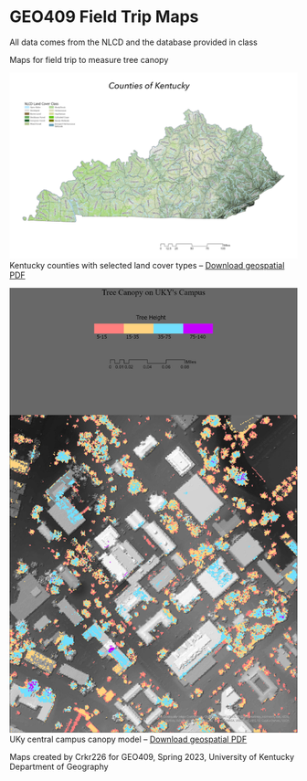 # GEO409 Field Trip Maps
All data comes from the NLCD and the database provided in class

Maps for field trip to measure tree canopy

![Kentucky Counties](CountiesofKentucky.jpg)   
Kentucky counties with selected land cover types – [Download geospatial PDF](CountiesofKentucky.pdf)

![UKy Campus canopy model](TreeCanopy.jpg)   
UKy central campus canopy model – [Download geospatial PDF](TreeCanopy.pdf)

Maps created by Crkr226 for GEO409, Spring 2023, University of Kentucky Department of Geography
